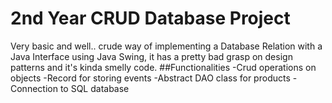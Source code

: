 # 2nd Year CRUD Database Project
Very basic and well.. crude way of implementing a Database Relation with a Java Interface using Java Swing, it has a pretty bad grasp on design patterns and it's kinda smelly code.
##Functionalities
-Crud operations on objects
-Record for storing events
-Abstract DAO class for products
-Connection to SQL database
